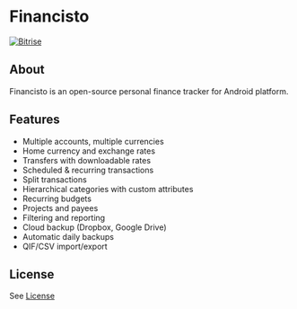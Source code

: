 # Financisto

[![Bitrise](https://www.bitrise.io/app/3544bb7db476c945/status.svg?token=xoX8HAeUbuvWg-n2JiAK6g&branch=master)](https://www.bitrise.io/app/3544bb7db476c945#/builds)

## About

Financisto is an open-source personal finance tracker for Android platform.

## Features

- Multiple accounts, multiple currencies 
- Home currency and exchange rates
- Transfers with downloadable rates
- Scheduled & recurring transactions
- Split transactions
- Hierarchical categories with custom attributes
- Recurring budgets
- Projects and payees
- Filtering and reporting
- Cloud backup (Dropbox, Google Drive)
- Automatic daily backups
- QIF/CSV import/export

## License

See [License](license.txt)
